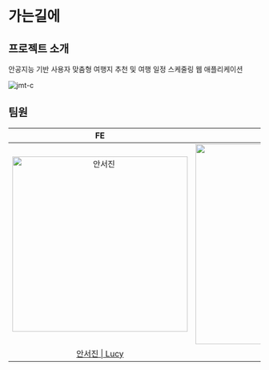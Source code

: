 # 가는길에
## 프로젝트 소개
안공지능 기반 사용자 맞춤형 여행지 추천 및 여행 일정 스케줄링 웹 애플리케이션

![jmt-c](https://user-images.githubusercontent.com/57716832/141130621-a24c84ba-a84f-4af0-a37e-398252473a24.gif)

## 팀원
|FE|FE & BE|AI|Design|
| :----------: |  :--------:  |  :---------: |  :---------: |   
| <img width="350" alt="안서진" src="https://user-images.githubusercontent.com/57716832/138591794-02c4423f-2968-4f68-9ea4-4dba2c1d809b.png"> | <img src="https://user-images.githubusercontent.com/57716832/138591786-e0d63159-ac25-4943-bb52-e858351c5774.png" width=400px alt="김규란"/> | <img src="https://user-images.githubusercontent.com/57716832/138591747-d3bb9f54-602f-4ecd-bccd-e29e7a73ab4f.png" width=400px alt="김창영"/> | <img width="400" alt="정지은" src="https://user-images.githubusercontent.com/57716832/138591864-782b59ba-2fbe-4318-bb9c-c0cc73a77603.png"> |
|  [안서진 \| Lucy](https://github.com/Ahntoday)  |  [김규란 \| Fry](https://github.com/gxxrxn)  |  [김창영 \| kcy](https://github.com/kcy13930)  |  [정지은]()  |